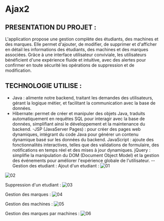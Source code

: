 # Ajax2
PRESENTATION DU PROJET :
-------------------------
L'application propose une gestion complète des étudiants, des machines et des marques. Elle permet d'ajouter, de modifier, de supprimer et d'afficher en détail les informations des étudiants, des machines et des marques associées. Grâce à une interface utilisateur conviviale, les utilisateurs bénéficient d'une expérience fluide et intuitive, avec des alertes pour confirmer en toute sécurité les opérations de suppression et de modification.

TECHNOLOGIE UTILISE :
---------------------
- Java : alimente notre backend, traitant les demandes des utilisateurs, gérant la logique métier, et facilitant la communication avec la base de données.
- Hibernate: permet de créer et manipuler des objets Java, traduits automatiquement en requêtes SQL pour interagir avec la base de données, simplifiant ainsi le développement et la maintenance du backend.
-JSP (JavaServer Pages) : pour créer des pages web dynamiques, intégrant du code Java pour générer un contenu dynamique basé sur les données du backend.
JavaScript : ajoute des fonctionnalités interactives, telles que des validations de formulaire, des notifications en temps réel et des mises à jour dynamiques.
jQuery : simplifie la manipulation du DOM (Document Object Model) et la gestion des événements pour améliorer l'expérience globale de l'utilisateur.
--Gestion des etudiant :
Ajout d'un etudiant :
![01](https://github.com/Samia-Kouame/Ajax2/assets/147660832/6647cd01-c6aa-4bf9-96f5-588387e20b43)

![02](https://github.com/Samia-Kouame/Ajax2/assets/147660832/bda42bec-aa44-421e-bb8b-7c212669b033)

Suppression d'un etudiant : 
![03](https://github.com/Samia-Kouame/Ajax2/assets/147660832/8a33d423-5032-4b42-be5f-140075c32bb5)

Gestion des marques :
![04](https://github.com/Samia-Kouame/Ajax2/assets/147660832/8bda3de2-4fb8-45fb-893c-86a746b825af)

Gestion des machines : 
![05](https://github.com/Samia-Kouame/Ajax2/assets/147660832/2ee8e675-8b01-46cb-b458-76d1adb63423)

Gestion des marques par machines : 
![06](https://github.com/Samia-Kouame/Ajax2/assets/147660832/ab0bfccc-ab50-4b7f-8d84-81610bf83436)











